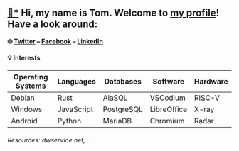 ## [📝](https://jhatse.info/kartik-v/krajee-markdown-editor/examples/bs4.html)[*](https://github.com/kartik-v/krajee-markdown-editor) Hi, my name is Tom. Welcome to [my profile](https://trpapp.github.io)! Have a look around:

**🌐 [Twitter](https://twitter.com/thomasrpapp) – [Facebook](https://facebook.com/thomasrpapp) – [LinkedIn](https://linkedin.com/in/trpapp)**

#### 💡 Interests

| Operating Systems | Languages  | Databases   | Software    | Hardware |
| ----------------- | ---------- | ----------- | ----------- | -------- |
| Debian            | Rust       | AlaSQL      | VSCodium    | RISC-V   |
| Windows           | JavaScript | PostgreSQL  | LibreOffice | X-ray    |
| Android           | Python     | MariaDB     | Chromium    | Radar    |

###### Resources: dwservice.net, ..